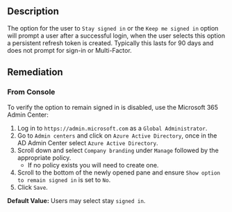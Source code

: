 ## Description

The option for the user to `Stay signed in` or the `Keep me signed in` option will prompt a user after a successful login, when the user selects this option a persistent refresh token is created. Typically this lasts for 90 days and does not prompt for sign-in or Multi-Factor.

## Remediation

### From Console

To verify the option to remain signed in is disabled, use the Microsoft 365 Admin Center:

1. Log in to `https://admin.microsoft.com` as a `Global Administrator`.
2. Go to `Admin centers` and click on `Azure Active Directory`, once in the AD Admin Center select `Azure Active Directory`.
3. Scroll down and select `Company branding` under `Manage` followed by the appropriate policy.
   - If no policy exists you will need to create one.
4. Scroll to the bottom of the newly opened pane and ensure `Show option to remain signed in` is set to `No`.
5. Click `Save`.

**Default Value:** Users may select stay `signed in`.
